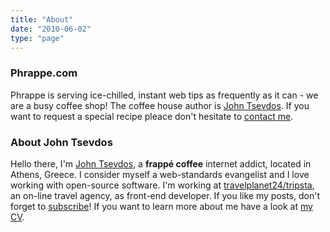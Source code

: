 ```yaml
---
title: "About"
date: "2010-06-02"
type: "page"
---
```


### Phrappe.com

Phrappe is serving ice-chilled, instant web tips as frequently as it can - we are a busy coffee shop! The coffee house author is [John Tsevdos](http://www.tsevdos.com/ "Tsevdos.com"). If you want to request a special recipe pleace don't hesitate to [contact me](http://phrappe.com/contact/ "Contact Phrappe.com").

### About John Tsevdos

Hello there, I'm [John Tsevdos](http://twitter.com/tsevdos "my twitter account"), a **frappé coffee** internet addict, located in Athens, Greece. I consider myself a web-standards evangelist and I love working with open-source software. I'm working at [travelplanet24/tripsta](http://www.travelplanet24.com/ "travelplanet24/tripsta"), an on-line travel agency, as front-end developer. If you like my posts, don't forget to [subscribe](http://phrappe.com/feed/ "Subscribe at Phrappe.com")! If you want to learn more about me have a look at [my CV](http://www.tsevdos.com/wp-content/uploads/john_tsevdos_cv.pdf "John Tsevdos CV").
